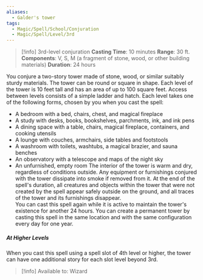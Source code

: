 ```yaml
---
aliases:
  - Galder's tower
tags:
  - Magic/Spell/School/Conjuration
  - Magic/Spell/Level/3rd
---
```

>[!info]
>3rd-level conjuration
>**Casting Time**: 10 minutes
>**Range**: 30 ft.
>**Components**: V, S, M (a fragment of stone, wood, or other building materials)
>**Duration**: 24 hours

You conjure a two-story tower made of stone, wood, or similar suitably sturdy materials. The tower can be round or square in shape. Each level of the tower is 10 feet tall and has an area of up to 100 square feet. Access between levels consists of a simple ladder and hatch. Each level takes one of the following forms, chosen by you when you cast the spell:
- A bedroom with a bed, chairs, chest, and magical fireplace
- A study with desks, books, bookshelves, parchments, ink, and ink pens
- A dining space with a table, chairs, magical fireplace, containers, and cooking utensils
- A lounge with couches, armchairs, side tables and footstools
- A washroom with toilets, washtubs, a magical brazier, and sauna benches
- An observatory with a telescope and maps of the night sky
- An unfurnished, empty room
The interior of the tower is warm and dry, regardless of conditions outside. Any equipment or furnishings conjured with the tower dissipate into smoke if removed from it. At the end of the spell's duration, all creatures and objects within the tower that were not created by the spell appear safely outside on the ground, and all traces of the tower and its furnishings disappear.<br>
You can cast this spell again while it is active to maintain the tower's existence for another 24 hours. You can create a permanent tower by casting this spell in the same location and with the same configuration every day for one year.
##### At Higher Levels
When you cast this spell using a spell slot of 4th level or higher, the tower can have one additional story for each slot level beyond 3rd.<br>
>[!info] Available to:
>Wizard